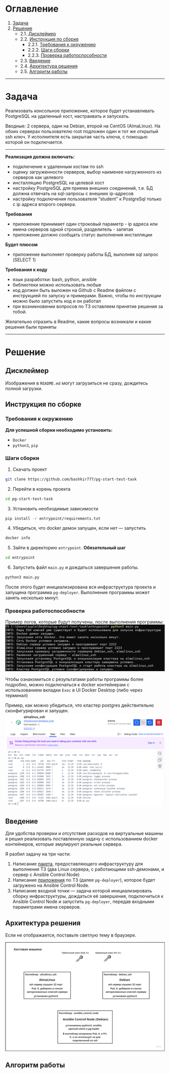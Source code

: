 # Оглавление

1. [Задача](#задача)  
2. [Решение](#решение)  
   - 2.1. [Дисклеймер](#дисклеймер)  
   - 2.2. [Инструкция по сборке](#инструкция-по-сборке)  
     - 2.2.1. [Требования к окружению](#требования-к-окружению)  
     - 2.2.2. [Шаги сборки](#шаги-сборки)  
     - 2.2.3. [Проверка работоспособности](#проверка-работоспособности)  
   - 2.3. [Введение](#введение)
   - 2.4. [Архитектура решения](#архитектура-решения)
   - 2.5. [Алгоритм работы](#алгоритм-работы)
---

# Задача

Реализовать консольное приложение, которое будет устанавливать PostgreSQL на удаленный хост, настраивать и запускать.

Вводные: 2 сервера, один на Debian, второй на CentOS (AlmaLinux). На обоих серверах пользователю root подложен один и
тот же открытый ssh ключ. У исполнителя есть закрытая часть ключа, с помощью которой он подключается.

---

**Реализация должна включать:**

- подключение к удаленным хостам по ssh
- оценку загруженности серверов, выбор наименее нагруженного из серверов как целевого
- инсталляцию PostgreSQL на целевой хост
- настройку PostgreSQL для приема внешних соединений, т.е. БД должна отвечать на sql-запросы с внешних ip-адресов
- настройку подключения пользователя “student” к PostgreSql только с ip адреса второго сервера.

**Требования**

- приложение принимает один строковый параметр - ip адреса или имена серверов одной строкой, разделитель - запятая
- приложение должно сообщать статус выполнения инсталляции

**Будет плюсом**

- приложение выполняет проверку работы БД, выполняя sql запрос (SELECT 1)

**Требования к коду**

- язык разработки: bash, python, ansible
- библиотеки можно использовать любые
- код должен быть выложен на Github с Readme файлом с инструкцией по запуску и примерами. Важно, чтобы по инструкции
  можно было запустить код и он работал
- при возникновении вопросов по ТЗ оставляем принятие решения за тобой.

Желательно отразить в Readme, какие вопросы возникали и какие решения были приняты

---

# Решение

## Дисклеймер

Изображения в `README.md` могут загрузиться не сразу, дождитесь полной загрузки.

## Инструкция по сборке

### Требования к окружению

**Для успешной сборки необходимо установить:**

- `Docker`
- `python3`, `pip`

### Шаги сборки

1. Скачать проект

```bash
git clone https://github.com/bashkir777/pg-start-test-task
```

2. Перейти в корень проекта

```bash
cd pg-start-test-task
```

3. Установить необходимые зависимости

```bash
pip install -r entrypoint/requirements.txt
```

4. Убедиться, что docker демон запущен, если нет — запустить

```bash
docker info
```

5. Зайти в директорию `entrypoint`. **Обязательный шаг**

```bash
cd entrypoint
```

6. Запустить файл `main.py` и дождаться завершения работы.

```bash
python3 main.py
```

После этого будет инициализирована вся инфраструктура проекта и запущена программа `pg-deployer`. Выполнение программы
может занять несколько минут.

### Проверка работоспособности



Пример логов, которые будут получены, после выполнения программы:  
![логи](img/logs-sample.png)

Чтобы ознакомиться с результатами работы программы более подробно, можно подключаться к docker контейнерам с
использованием вкладки `Exec` в UI Docker Desktop (либо через терминал)

Пример, как можно убедиться, что кластер postgres действительно сконфигурирован и запущен.  
![логи](img/docker-ui-1.png)

## Введение

Для удобства проверки и отсутствия расходов на виртуальные машины я решил реализовать поставленную задачу с
использованием docker контейнеров, которые эмулируют реальные сервера.

Я разбил задачу на три части:

1. Написание [пакета](entrypoint/infra_entrypoint/README.md), предоставляющего инфраструктуру для выполнения ТЗ (два
   Linux сервера, с работающими ssh-демонами, и сервер с Ansible Control Node)
2. Написание [приложения](pg-deployer/README.md) по ТЗ (далее `pg-deployer`), которое будет загружено на Ansible Control
   Node.
3. Написание входной точки — задача которой инициализировать сборку инфраструктуры, дождаться её завершения,
   подключиться к Ansible Control Node и запустить `pg-deployer`, передав входными параметрами имена серверов.


## Архитектура решения

Если не отображается, поставьте светлую тему в браузере.

![схема](img/schema.png)

## Алгоритм работы

